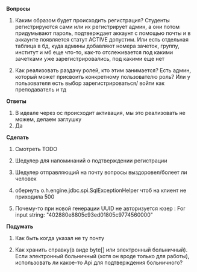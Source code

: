 **Вопросы**
1) Каким образом будет происходить регистрация? Студенты регистрируются сами 
   или их регистрирует админ, а они потом придумывают пароль, подтверждает аккаунт с помощью почты и в аккаунте 
   появляется статут ACTIVE допустим. Или есть отдельная таблица в бд, куда админы
   добавляют номера зачеток, группу, институт и мб еще что-то, как-то отслеживается под какими зачетками уже 
   зарегистрировались, под какими еще нет
   
2) Как реализовать раздачу ролей, кто этим занимается? Есть админ, который
   может присвоить конкретному пользователю роль? Или у пользователя есть выбор зарегистрироваться/
   войти как преподаватель и тд
   
**Ответы**
1) В идеале через ос происходит активация, мы это реализовать не можем, делаем заглушку
2) Да
   
**Сделать**
1) Смотреть TODO

2) Шедулер для напоминаний о подтверждении регистрации

3) Шедулер отправляющий на почту вопросы выздоровел/болеет ли человек

4) обернуть o.h.engine.jdbc.spi.SqlExceptionHelper чтоб на клиент 
   не приходила 500
   
5) Почему-то при новой генерации UUID не авторизуется юзер :  For input string: "402880e8805c93ed01805c9774560000"


**Подумать**
1) Как быть когда указал не ту почту

2) Как хранить справку(в виде byte[] или электронный больничный). Если электронный больничный 
   (хотя он вроде только для работы), использовать ли какое-то Api для подтверждения больничного? 
